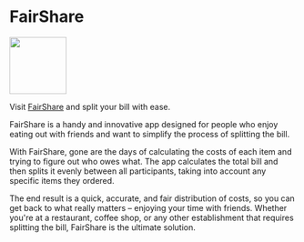 # FairShare
<img src="https://user-images.githubusercontent.com/19269911/218335902-53564cc0-45b3-4390-ac06-88bd23925342.png" width="100" height="100">

Visit [FairShare](https://fairshare.vercel.app/) and split your bill with ease.

FairShare is a handy and innovative app designed for people who enjoy eating out with friends and want to simplify the process of splitting the bill.

With FairShare, gone are the days of calculating the costs of each item and trying to figure out who owes what. The app calculates the total bill and then splits it evenly between all participants, taking into account any specific items they ordered.

The end result is a quick, accurate, and fair distribution of costs, so you can get back to what really matters – enjoying your time with friends. Whether you're at a restaurant, coffee shop, or any other establishment that requires splitting the bill, FairShare is the ultimate solution.
